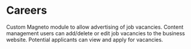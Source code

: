 # Careers
Custom Magneto module to allow advertising of job vacancies. Content management users can add/delete or edit job vacancies to the business website. Potential applicants can view and apply for vacancies.
